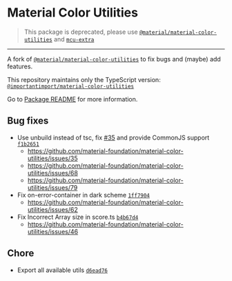 # Material Color Utilities

> This package is deprecated, please use [`@material/material-color-utilities`](https://github.com/material-foundation/material-color-utilities) and [`mcu-extra`](https://github.com/importantimport/mcu-extra)

---

A fork of [`@material/material-color-utilities`](https://github.com/material-foundation/material-color-utilities/tree/main/typescript) to fix bugs and (maybe) add features.

This repository maintains only the TypeScript version: [`@importantimport/material-color-utilities`](https://github.com/importantimport/material-color-utilities/tree/dev/typescript)

Go to [Package README](/typescript/README.md) for more information.

## Bug fixes

- Use unbuild instead of tsc, fix [#35](https://github.com/material-foundation/material-color-utilities/issues/35) and provide CommonJS support [`f1b2651`](https://github.com/importantimport/material-color-utilities/commit/f1b2651ec6efb7778d6c358d93a126e33d211eeb)
  - https://github.com/material-foundation/material-color-utilities/issues/35
  - https://github.com/material-foundation/material-color-utilities/issues/68
  - https://github.com/material-foundation/material-color-utilities/issues/79
- Fix on-error-container in dark scheme [`1ff7904`](https://github.com/importantimport/material-color-utilities/commit/1ff79042462077f860a5cb30cdd58763723b4da6)
  - https://github.com/material-foundation/material-color-utilities/issues/62
- Fix Incorrect Array size in score.ts [`b4b67d4`](https://github.com/importantimport/material-color-utilities/commit/b4b67d4d09ffd688a09f3ac3f16642f6c2012776)
  - https://github.com/material-foundation/material-color-utilities/issues/46

## Chore

- Export all available utils [`d6ead76`](https://github.com/importantimport/material-color-utilities/commit/d6ead7686b264dfc4ab6216d7fbe2e76fdd011ea)

